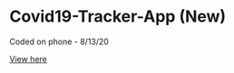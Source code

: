 # Covid19-Tracker-App (New)

Coded on phone - 8/13/20

[View here](https://renzbobz.github.io/Covid19-Tracker-App/)

